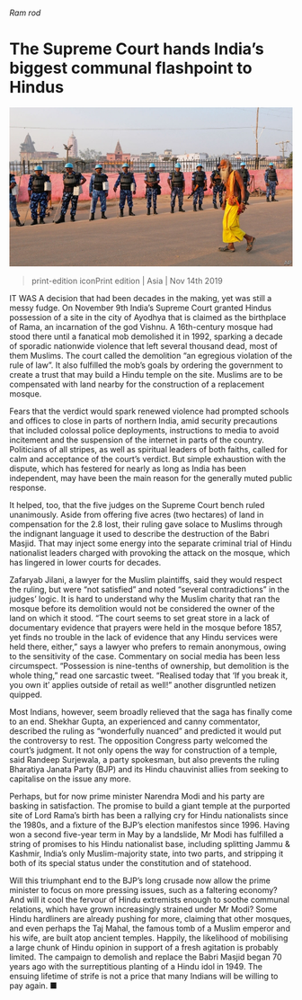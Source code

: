 ###### Ram rod

# The Supreme Court hands India’s biggest communal flashpoint to Hindus 

![image](images/20191116_ASP002_0.jpg) 

> print-edition iconPrint edition | Asia | Nov 14th 2019 

IT WAS A decision that had been decades in the making, yet was still a messy fudge. On November 9th India’s Supreme Court granted Hindus possession of a site in the city of Ayodhya that is claimed as the birthplace of Rama, an incarnation of the god Vishnu. A 16th-century mosque had stood there until a fanatical mob demolished it in 1992, sparking a decade of sporadic nationwide violence that left several thousand dead, most of them Muslims. The court called the demolition “an egregious violation of the rule of law”. It also fulfilled the mob’s goals by ordering the government to create a trust that may build a Hindu temple on the site. Muslims are to be compensated with land nearby for the construction of a replacement mosque. 

Fears that the verdict would spark renewed violence had prompted schools and offices to close in parts of northern India, amid security precautions that included colossal police deployments, instructions to media to avoid incitement and the suspension of the internet in parts of the country. Politicians of all stripes, as well as spiritual leaders of both faiths, called for calm and acceptance of the court’s verdict. But simple exhaustion with the dispute, which has festered for nearly as long as India has been independent, may have been the main reason for the generally muted public response. 

It helped, too, that the five judges on the Supreme Court bench ruled unanimously. Aside from offering five acres (two hectares) of land in compensation for the 2.8 lost, their ruling gave solace to Muslims through the indignant language it used to describe the destruction of the Babri Masjid. That may inject some energy into the separate criminal trial of Hindu nationalist leaders charged with provoking the attack on the mosque, which has lingered in lower courts for decades. 

Zafaryab Jilani, a lawyer for the Muslim plaintiffs, said they would respect the ruling, but were “not satisfied” and noted “several contradictions” in the judges’ logic. It is hard to understand why the Muslim charity that ran the mosque before its demolition would not be considered the owner of the land on which it stood. “The court seems to set great store in a lack of documentary evidence that prayers were held in the mosque before 1857, yet finds no trouble in the lack of evidence that any Hindu services were held there, either,” says a lawyer who prefers to remain anonymous, owing to the sensitivity of the case. Commentary on social media has been less circumspect. “Possession is nine-tenths of ownership, but demolition is the whole thing,” read one sarcastic tweet. “Realised today that ‘If you break it, you own it’ applies outside of retail as well!” another disgruntled netizen quipped. 

Most Indians, however, seem broadly relieved that the saga has finally come to an end. Shekhar Gupta, an experienced and canny commentator, described the ruling as “wonderfully nuanced” and predicted it would put the controversy to rest. The opposition Congress party welcomed the court’s judgment. It not only opens the way for construction of a temple, said Randeep Surjewala, a party spokesman, but also prevents the ruling Bharatiya Janata Party (BJP) and its Hindu chauvinist allies from seeking to capitalise on the issue any more. 

Perhaps, but for now prime minister Narendra Modi and his party are basking in satisfaction. The promise to build a giant temple at the purported site of Lord Rama’s birth has been a rallying cry for Hindu nationalists since the 1980s, and a fixture of the BJP’s election manifestos since 1996. Having won a second five-year term in May by a landslide, Mr Modi has fulfilled a string of promises to his Hindu nationalist base, including splitting Jammu & Kashmir, India’s only Muslim-majority state, into two parts, and stripping it both of its special status under the constitution and of statehood. 

Will this triumphant end to the BJP’s long crusade now allow the prime minister to focus on more pressing issues, such as a faltering economy? And will it cool the fervour of Hindu extremists enough to soothe communal relations, which have grown increasingly strained under Mr Modi? Some Hindu hardliners are already pushing for more, claiming that other mosques, and even perhaps the Taj Mahal, the famous tomb of a Muslim emperor and his wife, are built atop ancient temples. Happily, the likelihood of mobilising a large chunk of Hindu opinion in support of a fresh agitation is probably limited. The campaign to demolish and replace the Babri Masjid began 70 years ago with the surreptitious planting of a Hindu idol in 1949. The ensuing lifetime of strife is not a price that many Indians will be willing to pay again. ■ 

